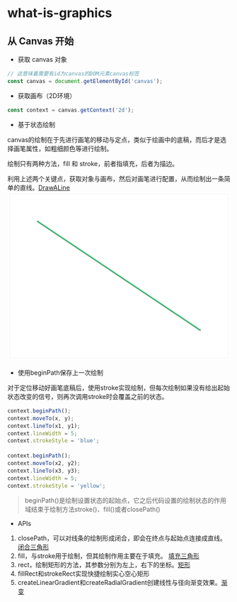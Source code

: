 # what-is-graphics

## 从 Canvas 开始

- 获取 canvas 对象

```javascript
// 这意味着需要有id为canvas的DOM元素canvas标签
const canvas = document.getElementById('canvas');
```

- 获取画布（2D环境）

```javascript
const context = canvas.getContext('2d');
```

- 基于状态绘制

canvas的绘制在于先进行画笔的移动与定点，类似于绘画中的底稿，而后才是选择画笔属性，如粗细颜色等进行绘制。

绘制只有两种方法，fill 和 stroke，前者指填充，后者为描边。

利用上述两个关键点，获取对象与画布，然后对画笔进行配置，从而绘制出一条简单的直线。[DrawALine](/canvas/drawALine.html)
![drawALine](/assets/canvas_draw_a_line.png)

- 使用beginPath保存上一次绘制

对于定位移动好画笔底稿后，使用stroke实现绘制，但每次绘制如果没有给出起始状态改变的信号，则再次调用stroke时会覆盖之前的状态。
```javascript
context.beginPath();
context.moveTo(x, y);
context.lineTo(x1, y1);
context.lineWidth = 5;
context.strokeStyle = 'blue';

context.beginPath();
context.moveTo(x2, y2);
context.lineTo(x3, y3);
context.lineWidth = 5;
context.strokeStyle = 'yellow';
```
> beginPath()是绘制设置状态的起始点，它之后代码设置的绘制状态的作用域结束于绘制方法stroke()、fill()或者closePath()

- APIs

1. closePath，可以对线条的绘制形成闭合，即会在终点与起始点连接成直线。 [闭合三角形](/canvas/triangle.html)
2. fill，与stroke用于绘制，但其绘制作用主要在于填充。 [填充三角形](/canvas/triangle.html)
3. rect，绘制矩形的方法，其参数分别为左上，右下的坐标。[矩形](/canvas/triangle.html)
4. fillRect和strokeRect实现快捷绘制实心空心矩形
5. createLinearGradient和createRadialGradient创建线性与径向渐变效果。[渐变](/canvas/gradient.html)
